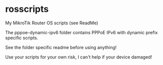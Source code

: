 # rosscripts
My MikroTik Router OS scripts (see ReadMe)

The pppoe-dynamic-ipv6 folder contains PPPoE IPv6 with dynamic prefix specific scripts.

See the folder specific readme before using anything!

Use your scripts for your own risk, I can't help if your device damaged!